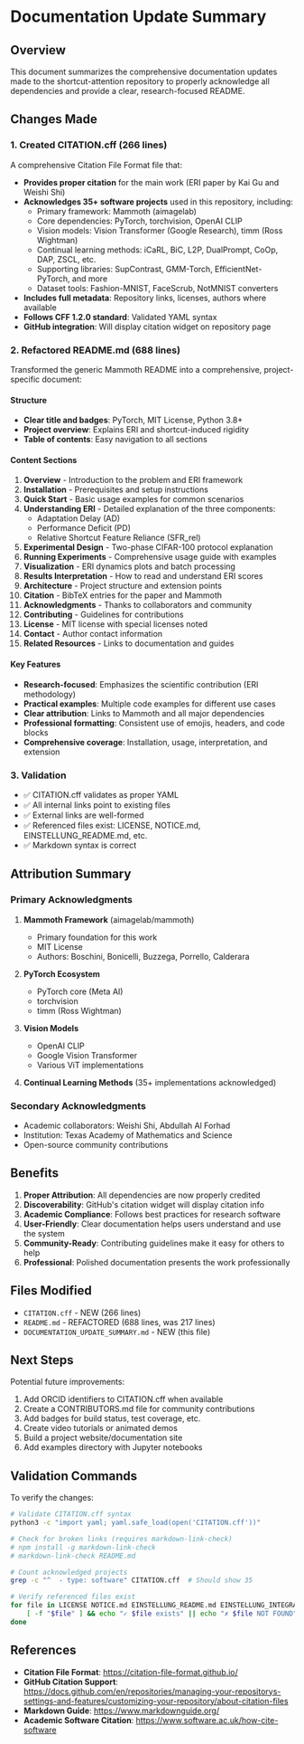 # Documentation Update Summary

## Overview

This document summarizes the comprehensive documentation updates made to the shortcut-attention repository to properly acknowledge all dependencies and provide a clear, research-focused README.

## Changes Made

### 1. Created CITATION.cff (266 lines)

A comprehensive Citation File Format file that:

- **Provides proper citation** for the main work (ERI paper by Kai Gu and Weishi Shi)
- **Acknowledges 35+ software projects** used in this repository, including:
  - Primary framework: Mammoth (aimagelab)
  - Core dependencies: PyTorch, torchvision, OpenAI CLIP
  - Vision models: Vision Transformer (Google Research), timm (Ross Wightman)
  - Continual learning methods: iCaRL, BiC, L2P, DualPrompt, CoOp, DAP, ZSCL, etc.
  - Supporting libraries: SupContrast, GMM-Torch, EfficientNet-PyTorch, and more
  - Dataset tools: Fashion-MNIST, FaceScrub, NotMNIST converters
- **Includes full metadata**: Repository links, licenses, authors where available
- **Follows CFF 1.2.0 standard**: Validated YAML syntax
- **GitHub integration**: Will display citation widget on repository page

### 2. Refactored README.md (688 lines)

Transformed the generic Mammoth README into a comprehensive, project-specific document:

#### Structure
- **Clear title and badges**: PyTorch, MIT License, Python 3.8+
- **Project overview**: Explains ERI and shortcut-induced rigidity
- **Table of contents**: Easy navigation to all sections

#### Content Sections

1. **Overview** - Introduction to the problem and ERI framework
2. **Installation** - Prerequisites and setup instructions
3. **Quick Start** - Basic usage examples for common scenarios
4. **Understanding ERI** - Detailed explanation of the three components:
   - Adaptation Delay (AD)
   - Performance Deficit (PD)
   - Relative Shortcut Feature Reliance (SFR_rel)
5. **Experimental Design** - Two-phase CIFAR-100 protocol explanation
6. **Running Experiments** - Comprehensive usage guide with examples
7. **Visualization** - ERI dynamics plots and batch processing
8. **Results Interpretation** - How to read and understand ERI scores
9. **Architecture** - Project structure and extension points
10. **Citation** - BibTeX entries for the paper and Mammoth
11. **Acknowledgments** - Thanks to collaborators and community
12. **Contributing** - Guidelines for contributions
13. **License** - MIT license with special licenses noted
14. **Contact** - Author contact information
15. **Related Resources** - Links to documentation and guides

#### Key Features
- **Research-focused**: Emphasizes the scientific contribution (ERI methodology)
- **Practical examples**: Multiple code examples for different use cases
- **Clear attribution**: Links to Mammoth and all major dependencies
- **Professional formatting**: Consistent use of emojis, headers, and code blocks
- **Comprehensive coverage**: Installation, usage, interpretation, and extension

### 3. Validation

- ✅ CITATION.cff validates as proper YAML
- ✅ All internal links point to existing files
- ✅ External links are well-formed
- ✅ Referenced files exist: LICENSE, NOTICE.md, EINSTELLUNG_README.md, etc.
- ✅ Markdown syntax is correct

## Attribution Summary

### Primary Acknowledgments

1. **Mammoth Framework** (aimagelab/mammoth)
   - Primary foundation for this work
   - MIT License
   - Authors: Boschini, Bonicelli, Buzzega, Porrello, Calderara

2. **PyTorch Ecosystem**
   - PyTorch core (Meta AI)
   - torchvision
   - timm (Ross Wightman)

3. **Vision Models**
   - OpenAI CLIP
   - Google Vision Transformer
   - Various ViT implementations

4. **Continual Learning Methods** (35+ implementations acknowledged)

### Secondary Acknowledgments

- Academic collaborators: Weishi Shi, Abdullah Al Forhad
- Institution: Texas Academy of Mathematics and Science
- Open-source community contributions

## Benefits

1. **Proper Attribution**: All dependencies are now properly credited
2. **Discoverability**: GitHub's citation widget will display citation info
3. **Academic Compliance**: Follows best practices for research software
4. **User-Friendly**: Clear documentation helps users understand and use the system
5. **Community-Ready**: Contributing guidelines make it easy for others to help
6. **Professional**: Polished documentation presents the work professionally

## Files Modified

- `CITATION.cff` - NEW (266 lines)
- `README.md` - REFACTORED (688 lines, was 217 lines)
- `DOCUMENTATION_UPDATE_SUMMARY.md` - NEW (this file)

## Next Steps

Potential future improvements:

1. Add ORCID identifiers to CITATION.cff when available
2. Create a CONTRIBUTORS.md file for community contributions
3. Add badges for build status, test coverage, etc.
4. Create video tutorials or animated demos
5. Build a project website/documentation site
6. Add examples directory with Jupyter notebooks

## Validation Commands

To verify the changes:

```bash
# Validate CITATION.cff syntax
python3 -c "import yaml; yaml.safe_load(open('CITATION.cff'))"

# Check for broken links (requires markdown-link-check)
# npm install -g markdown-link-check
# markdown-link-check README.md

# Count acknowledged projects
grep -c "^  - type: software" CITATION.cff  # Should show 35

# Verify referenced files exist
for file in LICENSE NOTICE.md EINSTELLUNG_README.md EINSTELLUNG_INTEGRATION_PLAN.md REPRODUCIBILITY.md; do
    [ -f "$file" ] && echo "✓ $file exists" || echo "✗ $file NOT FOUND"
done
```

## References

- **Citation File Format**: https://citation-file-format.github.io/
- **GitHub Citation Support**: https://docs.github.com/en/repositories/managing-your-repositorys-settings-and-features/customizing-your-repository/about-citation-files
- **Markdown Guide**: https://www.markdownguide.org/
- **Academic Software Citation**: https://www.software.ac.uk/how-cite-software

